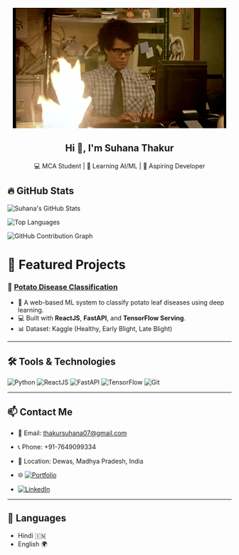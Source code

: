 <p align="center">
  <img src="githubimage1.gif" />
</p>

<h2 align="center">Hi 👋, I'm Suhana Thakur</h2>
<p align="center">💻 MCA Student | 🌱 Learning AI/ML | 🚀 Aspiring Developer</p>



## 🔥 GitHub Stats

![Suhana's GitHub Stats](https://github-readme-stats.vercel.app/api?username=Suhanathakur07&show_icons=true&theme=radical)

![Top Languages](https://github-readme-stats.vercel.app/api/top-langs/?username=SuhanaThakur07&layout=compact&theme=radical)

![GitHub Contribution Graph](https://ghchart.rshah.org/SuhanaThakur07)

# 🚀 Featured Projects

### 🥔 [Potato Disease Classification](https://github.com/thakursuhana07/potato-disease-classification)
- 🎯 A web-based ML system to classify potato leaf diseases using deep learning.
- 💻 Built with **ReactJS**, **FastAPI**, and **TensorFlow Serving**.
- 📊 Dataset: Kaggle (Healthy, Early Blight, Late Blight)

---

## 🛠️ Tools & Technologies

![Python](https://img.shields.io/badge/Python-3776AB?style=for-the-badge&logo=python&logoColor=white)
![ReactJS](https://img.shields.io/badge/React-20232A?style=for-the-badge&logo=react&logoColor=61DAFB)
![FastAPI](https://img.shields.io/badge/FastAPI-005571?style=for-the-badge&logo=fastapi)
![TensorFlow](https://img.shields.io/badge/TensorFlow-FF6F00?style=for-the-badge&logo=tensorflow&logoColor=white)
![Git](https://img.shields.io/badge/Git-F05032?style=for-the-badge&logo=git&logoColor=white)

---

## 📫 Contact Me

- 📧 Email: thakursuhana07@gmail.com  
- 📞 Phone: +91-7649099334  
- 📍 Location: Dewas, Madhya Pradesh, India
- 🌐  [![Portfolio](https://img.shields.io/badge/Portfolio-Visit-blue?style=for-the-badge&logo=github)](https://github.com/SuhanaThakur07/SuhanaThakur.github.io)

- [![LinkedIn](https://img.shields.io/badge/LinkedIn-%230077B5.svg?style=for-the-badge&logo=linkedin&logoColor=white)](https://www.linkedin.com/in/your-linkedin-username/)      


---

## 💬 Languages

- Hindi 🇮🇳
- English 🌍











